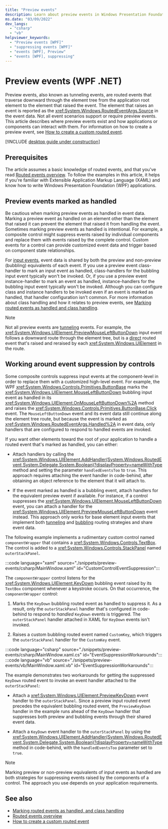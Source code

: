 ```yaml
---
title: "Preview events"
description: Learn about preview events in Windows Presentation Foundation (WPF) and how to use preview events for composite control event handling.
ms.date: "03/09/2022"
dev_langs:
  - "csharp"
  - "vb"
helpviewer_keywords:
  - "Preview events [WPF]"
  - "suppressing events [WPF]"
  - "events [WPF], Preview"
  - "events [WPF], suppressing"
---
```

<!-- The acrolinx score was 96 on 03/09/2021-->

# Preview events (WPF .NET)

Preview events, also known as tunneling events, are routed events that traverse downward through the element tree from the application root element to the element that raised the event. The element that raises an event is reported as the <xref:System.Windows.RoutedEventArgs.Source> in the event data. Not all event scenarios support or require preview events. This article describes where preview events exist and how applications or components can interact with them. For information on how to create a preview event, see [How to create a custom routed event](how-to-create-a-custom-routed-event.md).

[!INCLUDE [desktop guide under construction](../../includes/desktop-guide-preview-note.md)]

## Prerequisites

The article assumes a basic knowledge of routed events, and that you've read [Routed events overview](/dotnet/desktop/wpf/advanced/routed-events-overview?view=netframeworkdesktop-4.8&preserve-view=true). To follow the examples in this article, it helps if you're familiar with Extensible Application Markup Language (XAML) and know how to write Windows Presentation Foundation (WPF) applications.

## Preview events marked as handled

Be cautious when marking preview events as handled in event data. Marking a preview event as handled on an element other than the element that raised it can prevent the element that raised it from handling the event. Sometimes marking preview events as handled is intentional. For example, a composite control might suppress events raised by individual components and replace them with events raised by the complete control. Custom events for a control can provide customized event data and trigger based on component state relationships.

For [input events](/dotnet/desktop/wpf/advanced/input-overview), event data is shared by both the preview and non-preview (bubbling) equivalents of each event. If you use a preview event class-handler to mark an input event as handled, class-handlers for the bubbling input event typically won't be invoked. Or, if you use a preview event instance-handler to mark an event as handled, instance-handlers for the bubbling input event typically won't be invoked. Although you can configure class and instance handlers to be invoked even if an event is marked as handled, that handler configuration isn't common. For more information about class handling and how it relates to preview events, see [Marking routed events as handled and class handling](marking-routed-events-as-handled-and-class-handling.md).

> [!NOTE]
> Not all preview events are [tunneling](<xref:System.Windows.RoutingStrategy.Tunnel>) events. For example, the <xref:System.Windows.UIElement.PreviewMouseLeftButtonDown> input event follows a downward route through the element tree, but is a [direct](<xref:System.Windows.RoutingStrategy.Direct>) routed event that's raised and reraised by each <xref:System.Windows.UIElement> in the route.

## Working around event suppression by controls

Some composite controls suppress input events at the component-level in order to replace them with a customized high-level event. For example, the WPF <xref:System.Windows.Controls.Primitives.ButtonBase> marks the <xref:System.Windows.UIElement.MouseLeftButtonDown> bubbling input event as handled in its <xref:System.Windows.UIElement.OnMouseLeftButtonDown%2A> method and raises the <xref:System.Windows.Controls.Primitives.ButtonBase.Click> event. The `MouseLeftButtonDown` event and its event data still continue along the element tree route, but because the event is marked as <xref:System.Windows.RoutedEventArgs.Handled%2A> in event data, only handlers that are configured to respond to handled events are invoked.

If you want other elements toward the root of your application to handle a routed event that's marked as handled, you can either:

- Attach handlers by calling the <xref:System.Windows.UIElement.AddHandler(System.Windows.RoutedEvent,System.Delegate,System.Boolean)?displayProperty=nameWithType> method and setting the parameter `handledEventsToo` to `true`. This approach requires attaching the event handler in code-behind, after obtaining an object reference to the element that it will attach to.

- If the event marked as handled is a bubbling event, attach handlers for the equivalent preview event if available. For instance, if a control suppresses the <xref:System.Windows.UIElement.MouseLeftButtonDown> event, you can attach a handler for the <xref:System.Windows.UIElement.PreviewMouseLeftButtonDown> event instead. This approach only works for base element input events that implement both [tunneling](<xref:System.Windows.RoutingStrategy.Tunnel>) and [bubbling](<xref:System.Windows.RoutingStrategy.Bubble>) routing strategies and share event data.

The following example implements a rudimentary custom control named `componentWrapper` that contains a <xref:System.Windows.Controls.TextBox>. The control is added to a <xref:System.Windows.Controls.StackPanel> named `outerStackPanel`.

:::code language="xaml" source="./snippets/preview-events/csharp/MainWindow.xaml" id="CustomControlEventSuppression":::

The `componentWrapper` control listens for the <xref:System.Windows.UIElement.KeyDown> bubbling event raised by its `TextBox` component whenever a keystroke occurs. On that occurrence, the `componentWrapper` control:

1. Marks the `KeyDown` bubbling routed event as handled to suppress it. As a result, only the `outerStackPanel` handler that's configured in code-behind to respond to _handled_ `KeyDown` events is triggered. The `outerStackPanel` handler attached in XAML for `KeyDown` events isn't invoked.

1. Raises a custom bubbling routed event named `CustomKey`, which triggers the `outerStackPanel` handler for the `CustomKey` event.

:::code language="csharp" source="./snippets/preview-events/csharp/MainWindow.xaml.cs" id="EventSuppressionWorkarounds":::
:::code language="vb" source="./snippets/preview-events/vb/MainWindow.xaml.vb" id="EventSuppressionWorkarounds":::

The example demonstrates two workarounds for getting the suppressed `KeyDown` routed event to invoke an event handler attached to the `outerStackPanel`:

- Attach a <xref:System.Windows.UIElement.PreviewKeyDown> event handler to the `outerStackPanel`. Since a preview input routed event precedes the equivalent bubbling routed event, the `PreviewKeyDown` handler in the example runs ahead of the `KeyDown` handler that suppresses both preview and bubbling events through their shared event data.

- Attach a `KeyDown` event handler to the `outerStackPanel` by using the <xref:System.Windows.UIElement.AddHandler(System.Windows.RoutedEvent,System.Delegate,System.Boolean)?displayProperty=nameWithType> method in code-behind, with the `handledEventsToo` parameter set to `true`.

> [!NOTE]
> Marking preview or non-preview equivalents of input events as handled are both strategies for suppressing events raised by the components of a control. The approach you use depends on your application requirements.

## See also

- [Marking routed events as handled, and class handling](marking-routed-events-as-handled-and-class-handling.md)
- [Routed events overview](/dotnet/desktop/wpf/advanced/routed-events-overview?view=netframeworkdesktop-4.8&preserve-view=true)
- [How to create a custom routed event](how-to-create-a-custom-routed-event.md)
